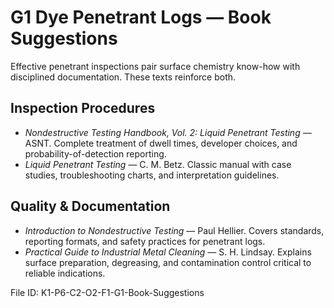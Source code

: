 # G1 Dye Penetrant Logs — Book Suggestions

Effective penetrant inspections pair surface chemistry know-how with disciplined documentation. These texts reinforce both.

## Inspection Procedures
- *Nondestructive Testing Handbook, Vol. 2: Liquid Penetrant Testing* — ASNT. Complete treatment of dwell times, developer choices, and probability-of-detection reporting.
- *Liquid Penetrant Testing* — C. M. Betz. Classic manual with case studies, troubleshooting charts, and interpretation guidelines.

## Quality & Documentation
- *Introduction to Nondestructive Testing* — Paul Hellier. Covers standards, reporting formats, and safety practices for penetrant logs.
- *Practical Guide to Industrial Metal Cleaning* — S. H. Lindsay. Explains surface preparation, degreasing, and contamination control critical to reliable indications.

File ID: K1-P6-C2-O2-F1-G1-Book-Suggestions
